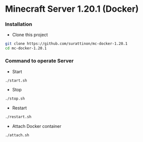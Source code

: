 # Minecraft Server 1.20.1 (Docker)
### Installation
- Clone this project
```bash
git clone https://github.com/surattinon/mc-docker-1.20.1
cd mc-docker-1.20.1
```
### Command to operate Server
- Start
```bash
./start.sh
```
- Stop
```bash
./stop.sh
```
- Restart
```bash
./restart.sh
```
- Attach Docker container
```bash
./attach.sh
```
